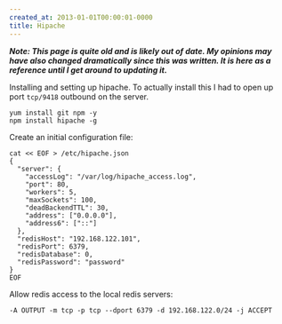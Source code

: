 ```yaml
---
created_at: 2013-01-01T00:00:01-0000
title: Hipache
---
```


***Note: This page is quite old and is likely out of date. My opinions may have
also changed dramatically since this was written. It is here as a reference
until I get around to updating it.***

Installing and setting up hipache. To actually install this I had to open up
port `tcp/9418` outbound on the server.

```
yum install git npm -y
npm install hipache -g
```

Create an initial configuration file:

```
cat << EOF > /etc/hipache.json
{
  "server": {
    "accessLog": "/var/log/hipache_access.log",
    "port": 80,
    "workers": 5,
    "maxSockets": 100,
    "deadBackendTTL": 30,
    "address": ["0.0.0.0"],
    "address6": ["::"]
  },
  "redisHost": "192.168.122.101",
  "redisPort": 6379,
  "redisDatabase": 0,
  "redisPassword": "password"
}
EOF
```

Allow redis access to the local redis servers:

```
-A OUTPUT -m tcp -p tcp --dport 6379 -d 192.168.122.0/24 -j ACCEPT
```
